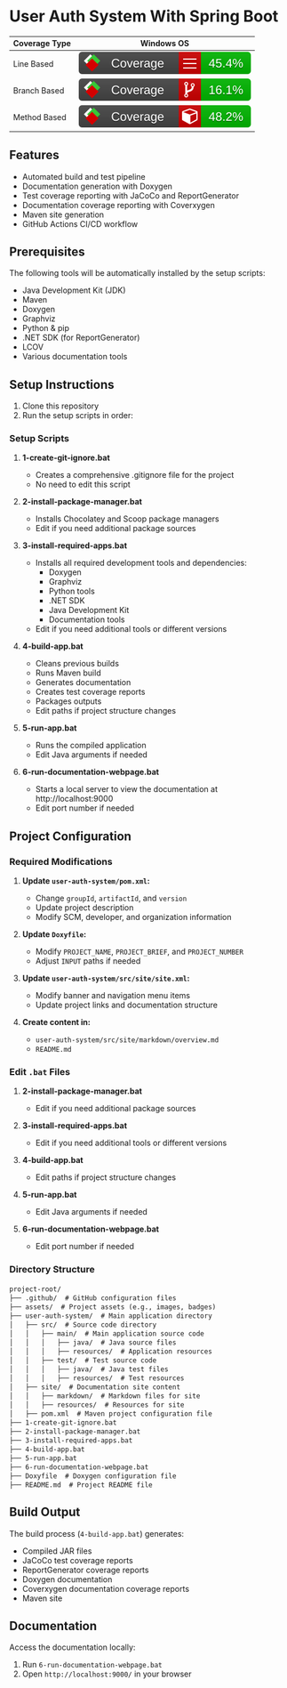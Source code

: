 # User Auth System With Spring Boot

| Coverage Type | Windows OS                                                             |
| ------------- | ---------------------------------------------------------------------- |
| Line Based    | ![Line Coverage](assets/badge_linecoverage.svg)     |
| Branch Based  | ![Branch Coverage](assets/badge_branchcoverage.svg) |
| Method Based  | ![Method Coverage](assets/badge_methodcoverage.svg) |

## Features

- Automated build and test pipeline
- Documentation generation with Doxygen
- Test coverage reporting with JaCoCo and ReportGenerator
- Documentation coverage reporting with Coverxygen
- Maven site generation
- GitHub Actions CI/CD workflow

## Prerequisites

The following tools will be automatically installed by the setup scripts:

- Java Development Kit (JDK)
- Maven
- Doxygen
- Graphviz
- Python & pip
- .NET SDK (for ReportGenerator)
- LCOV
- Various documentation tools

## Setup Instructions

1. Clone this repository
2. Run the setup scripts in order:

### Setup Scripts

1. **1-create-git-ignore.bat**
   - Creates a comprehensive .gitignore file for the project
   - No need to edit this script

2. **2-install-package-manager.bat**
   - Installs Chocolatey and Scoop package managers
   - Edit if you need additional package sources

3. **3-install-required-apps.bat**
   - Installs all required development tools and dependencies:
     - Doxygen
     - Graphviz
     - Python tools
     - .NET SDK
     - Java Development Kit
     - Documentation tools
   - Edit if you need additional tools or different versions

4. **4-build-app.bat**
   - Cleans previous builds
   - Runs Maven build
   - Generates documentation
   - Creates test coverage reports
   - Packages outputs
   - Edit paths if project structure changes

5. **5-run-app.bat**
   - Runs the compiled application
   - Edit Java arguments if needed

6. **6-run-documentation-webpage.bat**
   - Starts a local server to view the documentation at http://localhost:9000
   - Edit port number if needed

## Project Configuration

### Required Modifications

1. **Update `user-auth-system/pom.xml`:**
   - Change `groupId`, `artifactId`, and `version`
   - Update project description
   - Modify SCM, developer, and organization information

2. **Update `Doxyfile`:**
   - Modify `PROJECT_NAME`, `PROJECT_BRIEF`, and `PROJECT_NUMBER`
   - Adjust `INPUT` paths if needed

3. **Update `user-auth-system/src/site/site.xml`:**
   - Modify banner and navigation menu items
   - Update project links and documentation structure

4. **Create content in:**
   - `user-auth-system/src/site/markdown/overview.md`
   - `README.md`

### Edit `.bat` Files

1. **2-install-package-manager.bat**
   - Edit if you need additional package sources

2. **3-install-required-apps.bat**
   - Edit if you need additional tools or different versions

3. **4-build-app.bat**
   - Edit paths if project structure changes

4. **5-run-app.bat**
   - Edit Java arguments if needed

5. **6-run-documentation-webpage.bat**
   - Edit port number if needed

### Directory Structure

```
project-root/
├── .github/  # GitHub configuration files
├── assets/  # Project assets (e.g., images, badges)
├── user-auth-system/  # Main application directory
│   ├── src/  # Source code directory
│   │   ├── main/  # Main application source code
│   │   │   ├── java/  # Java source files
│   │   │   ├── resources/  # Application resources
│   │   ├── test/  # Test source code
│   │   │   ├── java/  # Java test files
│   │   │   ├── resources/  # Test resources
│   ├── site/  # Documentation site content
│   │   ├── markdown/  # Markdown files for site
│   │   ├── resources/  # Resources for site
│   ├── pom.xml  # Maven project configuration file
├── 1-create-git-ignore.bat
├── 2-install-package-manager.bat
├── 3-install-required-apps.bat
├── 4-build-app.bat
├── 5-run-app.bat
├── 6-run-documentation-webpage.bat
├── Doxyfile  # Doxygen configuration file
├── README.md  # Project README file
```

## Build Output

The build process (`4-build-app.bat`) generates:

- Compiled JAR files
- JaCoCo test coverage reports
- ReportGenerator coverage reports
- Doxygen documentation
- Coverxygen documentation coverage reports
- Maven site

## Documentation

Access the documentation locally:
1. Run `6-run-documentation-webpage.bat`
2. Open `http://localhost:9000/` in your browser

